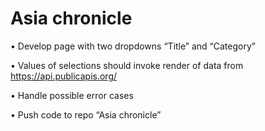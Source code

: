 # Asia chronicle

• Develop page with two dropdowns “Title” and “Category”

• Values of selections should invoke render of data from https://api.publicapis.org/

• Handle possible error cases

• Push code to repo “Asia chronicle”
